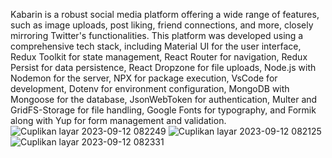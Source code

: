 Kabarin is a robust social media platform offering a wide range of features, such as image uploads, post liking, friend connections, and more, closely mirroring Twitter's functionalities. This platform was developed using a comprehensive tech stack, including Material UI for the user interface, Redux Toolkit for state management, React Router for navigation, Redux Persist for data persistence, React Dropzone for file uploads, Node.js with Nodemon for the server, NPX for package execution, VsCode for development, Dotenv for environment configuration, MongoDB with Mongoose for the database, JsonWebToken for authentication, Multer and GridFS-Storage for file handling, Google Fonts for typography, and Formik along with Yup for form management and validation.
![Cuplikan layar 2023-09-12 082249](https://github.com/sadamm27/Kabarin/assets/122198036/c4fba552-a342-4e1c-a0e1-f8a4a141836e)
![Cuplikan layar 2023-09-12 082125](https://github.com/sadamm27/Kabarin/assets/122198036/69f7298e-e5ac-4fd2-ad74-1a2dae2068de)
![Cuplikan layar 2023-09-12 082331](https://github.com/sadamm27/Kabarin/assets/122198036/8303311b-9034-4293-9f28-ec863e4c6a02)
